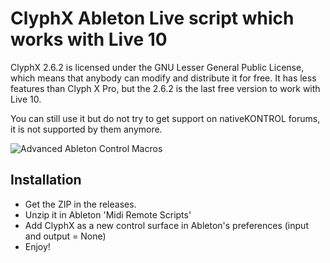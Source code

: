 # ClyphX Ableton Live script which works with Live 10

ClyphX 2.6.2 is licensed under the GNU Lesser General Public License, which means that anybody can modify and distribute it for free. It has less features than Clyph
X Pro, but the 2.6.2 is the last free version to work with Live 10.

You can still use it but do not try to get support on nativeKONTROL forums, it is not supported by them anymore.

![Advanced Ableton Control Macros](https://drolez.com/blog/i/ableton-advanced-macros.gif)

## Installation

* Get the ZIP in the releases.
* Unzip it in Ableton 'Midi Remote Scripts'
* Add ClyphX as a new control surface in Ableton's preferences (input and output = None)
* Enjoy!

